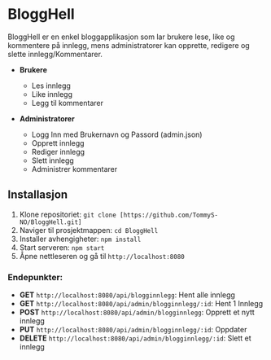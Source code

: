 # BloggHell

BloggHell er en enkel bloggapplikasjon som lar brukere lese, like og kommentere på innlegg, mens administratorer kan opprette, redigere og slette innlegg/Kommentarer.

- **Brukere**

  - Les innlegg
  - Like innlegg
  - Legg til kommentarer

- **Administratorer**

  - Logg Inn med Brukernavn og Passord (admin.json)
  - Opprett innlegg
  - Rediger innlegg
  - Slett innlegg
  - Administrer kommentarer

## Installasjon

1. Klone repositoriet: `git clone [https://github.com/TommyS-NO/BloggHell.git]`
2. Naviger til prosjektmappen: `cd BloggHell`
3. Installer avhengigheter: `npm install`
4. Start serveren: `npm start`
5. Åpne nettleseren og gå til `http://localhost:8080`

### Endepunkter:

- **GET** `http://localhost:8080/api/blogginnlegg`: Hent alle innlegg
- **GET** `http://localhost:8080/api/admin/blogginnlegg/:id`: Hent 1 Innlegg
- **POST** `http://localhost:8080/api/admin/blogginnlegg`: Opprett et nytt innlegg
- **PUT** `http://localhost:8080/api/admin/blogginnlegg/:id`: Oppdater
- **DELETE** `http://localhost:8080/api/admin/blogginnlegg/:id`: Slett et innlegg
